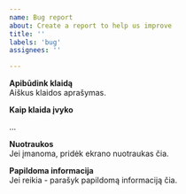```yaml
---
name: Bug report
about: Create a report to help us improve
title: ''
labels: 'bug'
assignees: ''

---
```


<!-- 
UŽPILDYK TIK REIKALINGUS LAUKUS.
NEREIKALINGĄ INFORMACIJĄ IŠTRINK.
-->

**Apibūdink klaidą**  
Aiškus klaidos aprašymas.

<!-- Kaip pakartoti šią klaidą -->
**Kaip klaida įvyko**

...
<!--
PAVYZDYS:

Atidariau '...', paspaudžiau '...', parodė klaidos pranešimą.
-->

**Nuotraukos**  
Jei įmanoma, pridėk ekrano nuotraukas čia.

**Papildoma informacija**  
Jei reikia - parašyk papildomą informaciją čia.

